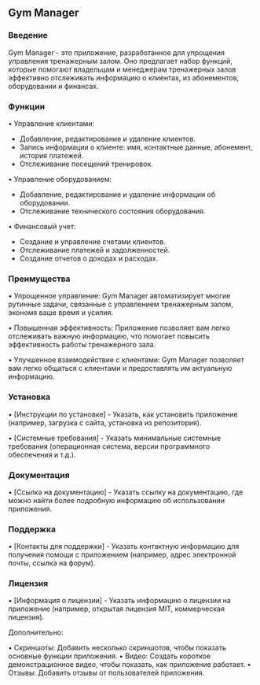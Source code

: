 ## Gym Manager

### Введение

Gym Manager - это приложение, разработанное для упрощения управления тренажерным залом. Оно предлагает набор функций, которые помогают владельцам и менеджерам тренажерных залов эффективно отслеживать информацию о клиентах, из абонементов, оборудовании и финансах.

### Функции

• Управление клиентами:
  * Добавление, редактирование и удаление клиентов.
  * Запись информации о клиенте: имя, контактные данные, абонемент, история платежей.
  * Отслеживание посещений тренировок.

• Управление оборудованием:
  * Добавление, редактирование и удаление информации об оборудовании.
  * Отслеживание технического состояния оборудования.
    
• Финансовый учет:
  * Создание и управление счетами клиентов.
  * Отслеживание платежей и задолженностей.
  * Создание отчетов о доходах и расходах.

### Преимущества

• Упрощенное управление: 
    Gym Manager автоматизирует многие рутинные задачи, связанные с управлением тренажерным залом, экономя ваше время и усилия.

• Повышенная эффективность: 
    Приложение позволяет вам легко отслеживать важную информацию, что помогает повысить эффективность работы тренажерного зала.

• Улучшенное взаимодействие с клиентами: 
    Gym Manager позволяет вам легко общаться с клиентами и предоставлять им актуальную информацию.

### Установка

• [Инструкции по установке] - Указать, как установить приложение (например, загрузка с сайта, установка из репозитория).

• [Системные требования] - Указать минимальные системные требования (операционная система, версии программного обеспечения и т.д.).

### Документация

• [Ссылка на документацию] - Указать ссылку на документацию, где можно найти более подробную информацию об использовании приложения.

### Поддержка

• [Контакты для поддержки] - Указать контактную информацию для получения помощи с приложением (например, адрес электронной почты, ссылка на форум).


### Лицензия

• [Информация о лицензии] - Указать информацию о лицензии на приложение (например, открытая лицензия MIT, коммерческая лицензия).


Дополнительно:

• Скриншоты: Добавить несколько скриншотов, чтобы показать основные функции приложения.
• Видео: Создать короткое демонстрационное видео, чтобы показать, как приложение работает.
• Отзывы: Добавить отзывы от пользователей приложения.







